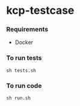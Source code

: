 # kcp-testcase

### Requirements

- Docker

### To run tests

```
sh tests.sh
```

### To run code

```
sh run.sh
```
